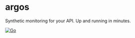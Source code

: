 # argos
Synthetic monitoring for your API. Up and running in minutes.

[![Go](https://github.com/deyring/argos/actions/workflows/go.yml/badge.svg)](https://github.com/deyring/argos/actions/workflows/go.yml)